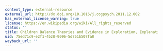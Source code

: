 ```yaml
---
content_type: external-resource
external_url: http://dx.doi.org/10.1016/j.cogpsych.2011.12.002
has_external_license_warning: true
license: https://en.wikipedia.org/wiki/All_rights_reserved
status: ''
title: Children Balance Theories and Evidence in Exploration, Explanation, and Learning
uid: 75ed71c9-e2f1-4b28-9096-5d751b507fa0
wayback_url: ''
---
```

